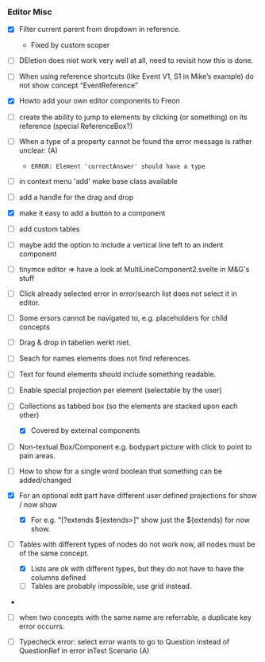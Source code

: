 ### Editor Misc

- [x] Filter current parent from dropdown in reference.
  - Fixed by custom scoper
- [ ] DEletion does niot work very well at all, need to revisit how this is done.
- [ ] When using reference shortcuts (like Event V1, S1 in Mike’s example) do not show concept “EventReference”
- [x] Howto add your own editor components to Freon
- [ ] create the ability to jump to elements by clicking (or something) on its reference
      (special ReferenceBox?)
- [ ] When a type of a property cannot be found the error message is rather unclear: (A)
    -  `ERROR: Element 'correctAnswer' should have a type`

- [ ] in context menu 'add' make base class available
- [ ] add a handle for the drag and drop
- [x] make it easy to add a button to a component

- [ ] add custom tables

- [ ] maybe add the option to include a vertical line left to an indent component
- [ ] tinymce editor => have a look at MultiLineComponent2.svelte in M&G's stuff

- [ ] Click already selected error in error/search list does not select it in editor.
- [ ] Some ersors cannot be navigated to, e.g. placeholders for child concepts

- [ ] Drag & drop in tabellen werkt niet.

- [ ] Seach for names elements does not find references.
- [ ] Text for found elements should include something readable.
- [ ] Enable special projection per element (selectable by the user)

- [ ] Collections as tabbed box (so the elements are stacked upon each other)
    - [x]  Covered by external components
- [ ] Non-textual Box/Component e.g. bodypart picture with click to point to pain areas.

- [ ] How to show for a single word boolean that something can be added/changed
- [x] For an optional edit part have different user defined projections for show / now show
    - [x] For e.g. "[?extends ${extends>]" show just the ${extends} for now show.
- [ ] Tables with different types of nodes do not work now, all nodes must be of the same concept.
    - [x]  Lists are ok with different types, but they do not have to have the columns defined
    - [ ] Tables are probably impossible, use grid instead.
-
- [ ] when two concepts with the same name are referrable, a duplicate key error occurrs.
- [ ] Typecheck error: select error wants to go to Question instead of QuestionRef in error inTest Scenario (A)


